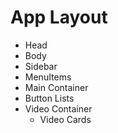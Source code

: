 # App Layout
- Head
- Body
 - Sidebar
 - MenuItems
- Main Container
 - Button Lists
 - Video Container
    - Video Cards